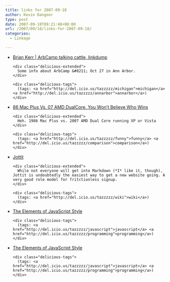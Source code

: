 ```yaml
---
title: links for 2007-09-18
author: Kevin Dangoor
type: post
date: 2007-09-18T09:21:48+00:00
url: /2007/09/18/links-for-2007-09-18/
categories:
  - Linkage

---
```

<ul class="delicious">
  <li>
    <div class="delicious-link">
      <a href="http://joechip.net/brian/2007/09/04/arbcamp-linkdump/">Brian Kerr | ArbCamp talking cattle, linkdump</a>
    </div>
    
    <div class="delicious-extended">
      Some info about ArbCamp &#8211; Oct 27 in Ann Arbor.
    </div>
    
    <div class="delicious-tags">
      (tags: <a href="http://del.icio.us/tazzzzz/michigan">michigan</a> <a href="http://del.icio.us/tazzzzz/annarbor">annarbor</a>)
    </div>
  </li>
  
  <li>
    <div class="delicious-link">
      <a href="http://hubpages.com/hub/_86_Mac_Plus_Vs_07_AMD_DualCore_You_Wont_Believe_Who_Wins">86 Mac Plus Vs. 07 AMD DualCore. You Won&#8217;t Believe Who Wins</a>
    </div>
    
    <div class="delicious-extended">
      Heh. 1986 Mac Plus vs. 2007 AMD Dual Core running XP or Vista
    </div>
    
    <div class="delicious-tags">
      (tags: <a href="http://del.icio.us/tazzzzz/funny">funny</a> <a href="http://del.icio.us/tazzzzz/comparison">comparison</a>)
    </div>
  </li>
  
  <li>
    <div class="delicious-link">
      <a href="http://jottit.com/">Jottit</a>
    </div>
    
    <div class="delicious-extended">
      While not everyone will get into Markdown (*I* like it, though), Jottit is undoubtedly the easiest way to get a new website going. A very good role model for fritctionless signup.
    </div>
    
    <div class="delicious-tags">
      (tags: <a href="http://del.icio.us/tazzzzz/wiki">wiki</a>)
    </div>
  </li>
  
  <li>
    <div class="delicious-link">
      <a href="http://javascript.crockford.com/style1.html">The Elements of JavaScript Style</a>
    </div>
    
    <div class="delicious-tags">
      (tags: <a href="http://del.icio.us/tazzzzz/javascript">javascript</a> <a href="http://del.icio.us/tazzzzz/programming">programming</a>)
    </div>
  </li>
  
  <li>
    <div class="delicious-link">
      <a href="http://javascript.crockford.com/style2.html">The Elements of JavaScript Style</a>
    </div>
    
    <div class="delicious-tags">
      (tags: <a href="http://del.icio.us/tazzzzz/javascript">javascript</a> <a href="http://del.icio.us/tazzzzz/programming">programming</a>)
    </div>
  </li>
</ul>
